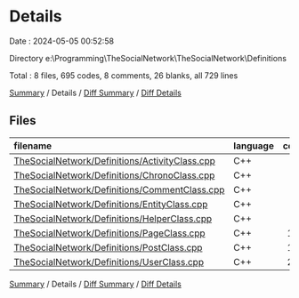 # Details

Date : 2024-05-05 00:52:58

Directory e:\\Programming\\TheSocialNetwork\\TheSocialNetwork\\Definitions

Total : 8 files,  695 codes, 8 comments, 26 blanks, all 729 lines

[Summary](results.md) / Details / [Diff Summary](diff.md) / [Diff Details](diff-details.md)

## Files
| filename | language | code | comment | blank | total |
| :--- | :--- | ---: | ---: | ---: | ---: |
| [TheSocialNetwork/Definitions/ActivityClass.cpp](/TheSocialNetwork/Definitions/ActivityClass.cpp) | C++ | 39 | 0 | 1 | 40 |
| [TheSocialNetwork/Definitions/ChronoClass.cpp](/TheSocialNetwork/Definitions/ChronoClass.cpp) | C++ | 23 | 0 | 2 | 25 |
| [TheSocialNetwork/Definitions/CommentClass.cpp](/TheSocialNetwork/Definitions/CommentClass.cpp) | C++ | 37 | 1 | 5 | 43 |
| [TheSocialNetwork/Definitions/EntityClass.cpp](/TheSocialNetwork/Definitions/EntityClass.cpp) | C++ | 27 | 0 | 0 | 27 |
| [TheSocialNetwork/Definitions/HelperClass.cpp](/TheSocialNetwork/Definitions/HelperClass.cpp) | C++ | 62 | 3 | 10 | 75 |
| [TheSocialNetwork/Definitions/PageClass.cpp](/TheSocialNetwork/Definitions/PageClass.cpp) | C++ | 113 | 1 | 3 | 117 |
| [TheSocialNetwork/Definitions/PostClass.cpp](/TheSocialNetwork/Definitions/PostClass.cpp) | C++ | 129 | 1 | 3 | 133 |
| [TheSocialNetwork/Definitions/UserClass.cpp](/TheSocialNetwork/Definitions/UserClass.cpp) | C++ | 265 | 2 | 2 | 269 |

[Summary](results.md) / Details / [Diff Summary](diff.md) / [Diff Details](diff-details.md)